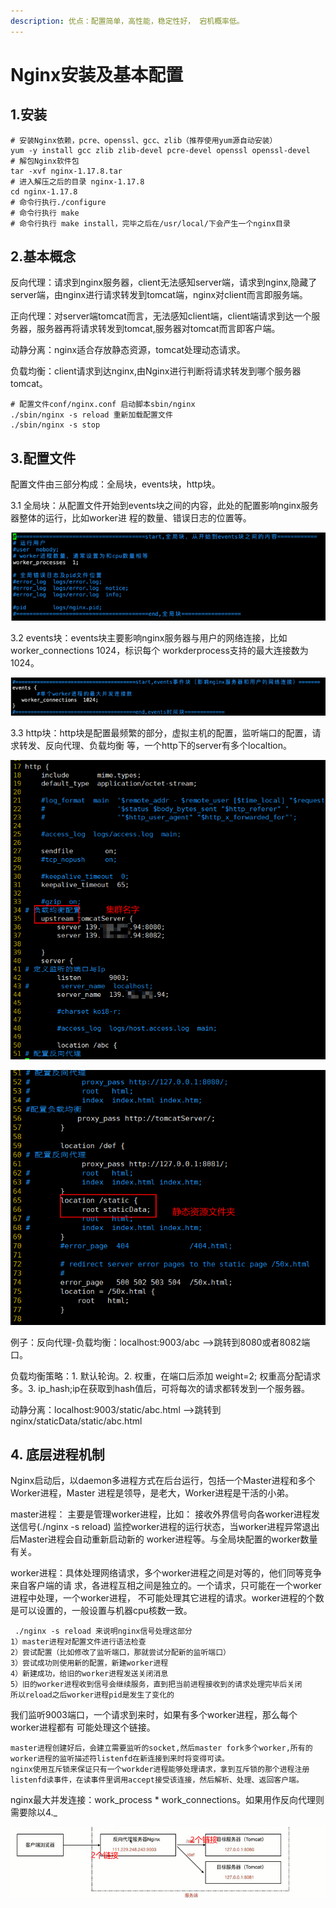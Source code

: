 ```yaml
---
description: 优点：配置简单，高性能，稳定性好， 宕机概率低。
---
```


# Nginx安装及基本配置

## 1.安装

```
# 安装Nginx依赖，pcre、openssl、gcc、zlib（推荐使⽤yum源⾃动安装）
yum -y install gcc zlib zlib-devel pcre-devel openssl openssl-devel
# 解包Nginx软件包
tar -xvf nginx-1.17.8.tar
# 进⼊解压之后的⽬录 nginx-1.17.8
cd nginx-1.17.8
# 命令⾏执⾏./configure
# 命令⾏执⾏ make
# 命令⾏执⾏ make install，完毕之后在/usr/local/下会产⽣⼀个nginx⽬录
```

## 2.基本概念

反向代理：请求到nginx服务器，client无法感知server端，请求到nginx,隐藏了server端，由nginx进行请求转发到tomcat端，nginx对client而言即服务端。

正向代理：对server端tomcat而言，无法感知client端，client端请求到达一个服务器，服务器再将请求转发到tomcat,服务器对tomcat而言即客户端。

动静分离：nginx适合存放静态资源，tomcat处理动态请求。

负载均衡：client请求到达nginx,由Nginx进行判断将请求转发到哪个服务器tomcat。

```
# 配置文件conf/nginx.conf 启动脚本sbin/nginx
./sbin/nginx -s reload 重新加载配置文件
./sbin/nginx -s stop 
```

## 3.配置文件

配置文件由三部分构成：全局块，events块，http块。

3.1 全局块：从配置⽂件开始到events块之间的内容，此处的配置影响nginx服务器整体的运⾏，⽐如worker进 程的数量、错误⽇志的位置等。

![全局块](<../../.gitbook/assets/image (38).png>)

3.2 events块：events块主要影响nginx服务器与⽤户的⽹络连接，⽐如worker\_connections 1024，标识每个 workderprocess⽀持的最⼤连接数为1024。

![events块](<../../.gitbook/assets/image (37).png>)

3.3 http块：http块是配置最频繁的部分，虚拟主机的配置，监听端⼝的配置，请求转发、反向代理、负载均衡 等，一个http下的server有多个localtion。

![](<../../.gitbook/assets/image (40).png>)

![](<../../.gitbook/assets/image (36).png>)

例子：反向代理-负载均衡：localhost:9003/abc -->跳转到8080或者8082端口。

负载均衡策略：1. 默认轮询。2. 权重，在端口后添加 weight=2; 权重高分配请求多。3. ip\_hash;ip在获取到hash值后，可将每次的请求都转发到一个服务器。

动静分离：localhost:9003/static/abc.html -->跳转到nginx/staticData/static/abc.html

## 4. 底层进程机制

Nginx启动后，以daemon多进程⽅式在后台运⾏，包括⼀个Master进程和多个Worker进程，Master 进程是领导，是⽼⼤，Worker进程是⼲活的⼩弟。

master进程： 主要是管理worker进程，⽐如： 接收外界信号向各worker进程发送信号(./nginx -s reload) 监控worker进程的运⾏状态，当worker进程异常退出后Master进程会⾃动重新启动新的 worker进程等。与全局块配置的worker数量有关。

worker进程：具体处理⽹络请求，多个worker进程之间是对等的，他们同等竞争来⾃客户端的请 求，各进程互相之间是独⽴的。⼀个请求，只可能在⼀个worker进程中处理，⼀个worker进程， 不可能处理其它进程的请求。worker进程的个数是可以设置的，⼀般设置与机器cpu核数⼀致。

```
 ./nginx -s reload 来说明nginx信号处理这部分
1）master进程对配置⽂件进⾏语法检查
2）尝试配置（⽐如修改了监听端⼝，那就尝试分配新的监听端⼝）
3）尝试成功则使⽤新的配置，新建worker进程
4）新建成功，给旧的worker进程发送关闭消息
5）旧的worker进程收到信号会继续服务，直到把当前进程接收到的请求处理完毕后关闭
所以reload之后worker进程pid是发⽣了变化的
```

我们监听9003端⼝，⼀个请求到来时，如果有多个worker进程，那么每个worker进程都有 可能处理这个链接。

```
master进程创建好后，会建立需要监听的socket,然后master fork多个worker,所有的
worker进程的监听描述符listenfd在新连接到来时将变得可读。
nginx使⽤互斥锁来保证只有⼀个workder进程能够处理请求，拿到互斥锁的那个进程注册 
listenfd读事件，在读事件⾥调⽤accept接受该连接，然后解析、处理、返回客户端。
```

nginx最大并发连接：work_process \* work\_connections。如果用作反向代理则需要除以4._

![](<../../.gitbook/assets/image (41).png>)
